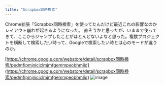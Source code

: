 ```yaml
---
title: "Scrapbox同時検索"
---
```


Chrome拡張「Scrapbox同時検索」を使ってたんだけど最近これの影響なのかレイアウト崩れが起きるようになった。
直そうかと思ったが、いままで使ってきて、ここからジャンプしたことがほとんどないよなと思った。複数プロジェクトを横断して検索したい時って、Googleで検索したい時とは心のモードが違うのか。

[https://chrome.google.com/webstore/detail/scrapbox同時検索/pedmflpmjniciclmjmfgemmpeobhmlid](https://chrome.google.com/webstore/detail/scrapbox同時検索/pedmflpmjniciclmjmfgemmpeobhmlid)
![image](https://gyazo.com/b4857f6d6094f28248d1df8d41905c46/thumb/1000)
